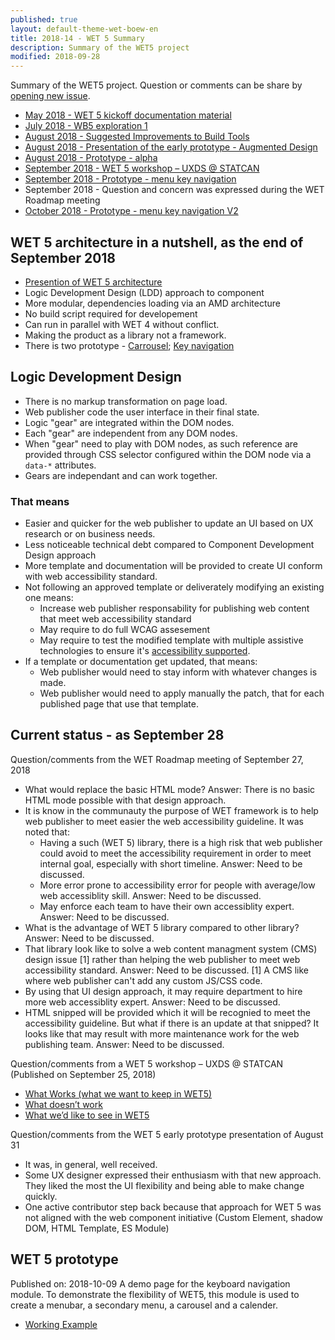 ```yaml
---
published: true
layout: default-theme-wet-boew-en
title: 2018-14 - WET 5 Summary
description: Summary of the WET5 project
modified: 2018-09-28
---
```


Summary of the WET5 project. Question or comments can be share by [opening new issue](https://github.com/wet-boew/wet-boew/issues/new).

* [May 2018 - WET 5 kickoff documentation material](2018-3-wet5-kickoff.html)
* [July 2018 - WB5 exploration 1](2018-6-wb5-exploration-1.html)
* [August 2018 - Suggested Improvements to Build Tools](2018-9-grunt.html)
* [August 2018 - Presentation of the early prototype - Augmented Design](2018-11-wet5-augmented-design-presentation.html)
* [August 2018 - Prototype - alpha](2018-assets/2018-11-prototype/stacks/docs/index.html)
* [September 2018 - WET 5 workshop – UXDS @ STATCAN](2018-13-wet5-workshop-statcan.html)
* [September 2018 - Prototype - menu key navigation](2018-assets/2018-11-prototype/stacks/docs/nav-demo.html)
* September 2018 - Question and concern was expressed during the WET Roadmap meeting
* [October 2018 - Prototype - menu key navigation V2](2018-assets/2018-11-prototype/stacks/docs/nav-demo-v2.html)

## WET 5 architecture in a nutshell, as the end of September 2018

* [Presention of WET 5 architecture](2018-11-wet5-augmented-design-presentation.html)
* Logic Development Design (LDD) approach to component
* More modular, dependencies loading via an AMD architecture
* No build script required for developement
* Can run in parallel with WET 4 without conflict.
* Making the product as a library not a framework.
* There is two prototype - [Carrousel](2018-assets/2018-11-prototype/stacks/docs/index.html); [Key navigation](2018-assets/2018-11-prototype/stacks/docs/nav-demo.html)

## Logic Development Design

* There is no markup transformation on page load.
* Web publisher code the user interface in their final state.
* Logic "gear" are integrated within the DOM nodes.
* Each "gear" are independent from any DOM nodes.
* When "gear" need to play with DOM nodes, as such reference are provided through CSS selector configured within the DOM node via a ```data-*``` attributes.
* Gears are independant and can work together.

### That means

* Easier and quicker for the web publisher to update an UI based on UX research or on business needs.
* Less noticeable technical debt compared to Component Development Design approach 
* More template and documentation will be provided to create UI conform with web accessibility standard.
* Not following an approved template or deliverately modifying an existing one means:
	* Increase web publisher responsability for publishing web content that meet web accessibility standard
	* May require to do full WCAG assesement
	* May require to test the modified template with multiple assistive technologies to ensure it's [accessibility supported](https://www.w3.org/TR/UNDERSTANDING-WCAG20/conformance.html#uc-accessibility-support-head).
* If a template or documentation get updated, that means:
	* Web publisher would need to stay inform with whatever changes is made.
	* Web publisher would need to apply manually the patch, that for each published page that use that template.

## Current status - as September 28

Question/comments from the WET Roadmap meeting of September 27, 2018

* What would replace the basic HTML mode? Answer: There is no basic HTML mode possible with that design approach.
* It is know in the communauty the purpose of WET framework is to help web publisher to meet easier the web accessibility guideline. It was noted that:
	* Having a such (WET 5) library, there is a high risk that web publisher could avoid to meet the accessibility requirement in order to meet internal goal, especially with short timeline. Answer: Need to be discussed.
	* More error prone to accessibility error for people with average/low web accessiblity skill. Answer: Need to be discussed.
	* May enforce each team to have their own accessiblity expert. Answer: Need to be discussed.
* What is the advantage of WET 5 library compared to other library? Answer: Need to be discussed.
* That library look like to solve a web content managment system (CMS) design issue [1] rather than helping the web publisher to meet web accessibility standard. Answer: Need to be discussed. [1] A CMS like where web publisher can't add any custom JS/CSS code.
* By using that UI design approach, it may require department to hire more web accessiblity expert. Answer: Need to be discussed.
* HTML snipped will be provided which it will be recognied to meet the accessibility guideline. But what if there is an update at that snipped? It looks like that may result with more maintenance work for the web publishing team. Answer: Need to be discussed.

Question/comments from a WET 5 workshop – UXDS @ STATCAN (Published on September 25, 2018)

* [What Works (what we want to keep in WET5)](2018-13-wet5-workshop-statcan.html#what-works-what-we-want-to-keep-in-wet5)
* [What doesn’t work](2018-13-wet5-workshop-statcan.html#what-doesnt-work)
* [What we’d like to see in WET5](2018-13-wet5-workshop-statcan.html#what-wed-like-to-see-in-wet5)


Question/comments from the WET 5 early prototype presentation of August 31

* It was, in general, well received.
* Some UX designer expressed their enthusiasm with that new approach. They liked the most the UI flexibility and being able to make change quickly.
* One active contributor step back because that approach for WET 5 was not aligned with the web component initiative (Custom Element, shadow DOM, HTML Template, ES Module)

## WET 5 prototype

Published on: 2018-10-09
A demo page for the keyboard navigation module. To demonstrate the flexibility of WET5, this module is used to create a menubar, a secondary menu, a carousel and a calender.
* [Working Example](2018-assets/2018-11-prototype/stacks/docs/nav-demo-v2.html)
